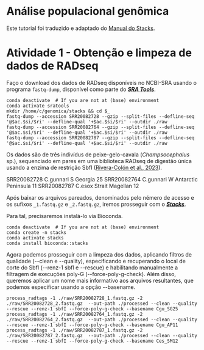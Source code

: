 # Análise populacional genômica 

Este tutorial foi traduzido e adaptado do [Manual do Stacks](https://catchenlab.life.illinois.edu/stacks/manual/).

# Atividade 1 - Obtenção e limpeza de dados de RADseq

Faço o download dos dados de RADseq disponíveis no NCBI-SRA usando o programa `fastq-dump`, disponível como parte do [***SRA Tools***](https://github.com/ncbi/sra-tools).

```
conda deactivate  # If you are not at (base) environment
conda activate sratools
mkdir /home/c/genomica/stacks && cd $_
fastq-dump --accession SRR20082728 --gzip --split-files --defline-seq '@$ac.$si/$ri' --defline-qual '+$ac.$si/$ri' --outdir ./raw
fastq-dump --accession SRR20082764 --gzip --split-files --defline-seq '@$ac.$si/$ri' --defline-qual '+$ac.$si/$ri' --outdir ./raw
fastq-dump --accession SRR20082787 --gzip --split-files --defline-seq '@$ac.$si/$ri' --defline-qual '+$ac.$si/$ri' --outdir ./raw
```

Os dados são de três indivídus de peixe-gelo-cavala (*Champsocephalus* sp.), sequenciado em pares em uma biblioteca RADseq de digestão única usando a enzima de restrição SbfI ([Rivera-Colón et al., 2023](https://doi.org/10.1093/molbev/msad029)).

SRR20082728	C.gunnari S Georgia 25
SRR20082764	C.gunnari W Antarctic Peninsula 11
SRR20082787	C.esox Strait Magellan 12

Após baixar os arquivos pareados, denominados pelo némero de acesso e os sufixos `_1.fastq.gz` e `_2.fastq.gz`, iremos prosseguir com o [***Stacks***](https://catchenlab.life.illinois.edu/stacks).

Para tal, precisaremos instalá-lo via Bioconda.

```
conda deactivate  # If you are not at (base) environment
conda create -n stacks
conda activate stacks
conda install bioconda::stacks
```

Agora podemos prosseguir com a limpeza dos dados, aplicando filtros de qualidade (--clean e --quality), especificando e recuperando o local de corte do SbfI (--renz-1 sbfI e --rescue) e habilitando manualmente a filtragem de execuções poly-G (--force-poly-g-check). Além disso, queremos aplicar um nome mais informativo aos arquivos resultantes, que podemos especificar usando a opção --basename.

```
process_radtags -1 ./raw/SRR20082728_1.fastq.gz -2 ./raw/SRR20082728_2.fastq.gz  --out-path ./processed --clean --quality --rescue --renz-1 sbfI --force-poly-g-check --basename Cgu_SG25
process_radtags -1 ./raw/SRR20082764_1.fastq.gz -2 ./raw/SRR20082764_2.fastq.gz  --out-path ./processed --clean --quality --rescue --renz-1 sbfI --force-poly-g-check --basename Cgu_AP11
process_radtags -1 ./raw/SRR20082787_1.fastq.gz -2 ./raw/SRR20082787_2.fastq.gz  --out-path ./processed --clean --quality --rescue --renz-1 sbfI --force-poly-g-check --basename Ces_SM12
```


